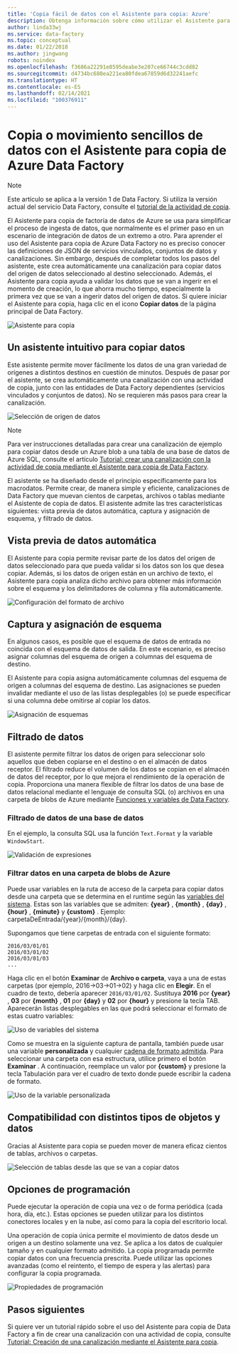 ```yaml
---
title: 'Copia fácil de datos con el Asistente para copia: Azure'
description: Obtenga información sobre cómo utilizar el Asistente para copia de Data Factory para copiar datos de orígenes de datos admitidos en receptores.
author: linda33wj
ms.service: data-factory
ms.topic: conceptual
ms.date: 01/22/2018
ms.author: jingwang
robots: noindex
ms.openlocfilehash: f3686a22291e8595deabe3e207ce66744c3cdd82
ms.sourcegitcommit: d4734bc680ea221ea80fdea67859d6d32241aefc
ms.translationtype: HT
ms.contentlocale: es-ES
ms.lasthandoff: 02/14/2021
ms.locfileid: "100376911"
---
```

# <a name="copy-or-move-data-easily-with-azure-data-factory-copy-wizard"></a>Copia o movimiento sencillos de datos con el Asistente para copia de Azure Data Factory
> [!NOTE]
> Este artículo se aplica a la versión 1 de Data Factory. Si utiliza la versión actual del servicio Data Factory, consulte el [tutorial de la actividad de copia](../quickstart-create-data-factory-dot-net.md). 


El Asistente para copia de factoría de datos de Azure se usa para simplificar el proceso de ingesta de datos, que normalmente es el primer paso en un escenario de integración de datos de un extremo a otro. Para aprender el uso del Asistente para copia de Azure Data Factory no es preciso conocer las definiciones de JSON de servicios vinculados, conjuntos de datos y canalizaciones. Sin embargo, después de completar todos los pasos del asistente, este crea automáticamente una canalización para copiar datos del origen de datos seleccionado al destino seleccionado. Además, el Asistente para copia ayuda a validar los datos que se van a ingerir en el momento de creación, lo que ahorra mucho tiempo, especialmente la primera vez que se van a ingerir datos del origen de datos. Si quiere iniciar el Asistente para copia, haga clic en el icono **Copiar datos** de la página principal de Data Factory.

![Asistente para copia](./media/data-factory-copy-wizard/copy-data-wizard.png)

## <a name="an-intuitive-wizard-for-copying-data"></a>Un asistente intuitivo para copiar datos
Este asistente permite mover fácilmente los datos de una gran variedad de orígenes a distintos destinos en cuestión de minutos. Después de pasar por el asistente, se crea automáticamente una canalización con una actividad de copia, junto con las entidades de Data Factory dependientes (servicios vinculados y conjuntos de datos). No se requieren más pasos para crear la canalización.   

![Selección de origen de datos](./media/data-factory-copy-wizard/select-data-source-page.png)

> [!NOTE]
> Para ver instrucciones detalladas para crear una canalización de ejemplo para copiar datos desde un Azure blob a una tabla de una base de datos de Azure SQL, consulte el artículo [Tutorial: crear una canalización con la actividad de copia mediante el Asistente para copia de Data Factory](data-factory-copy-data-wizard-tutorial.md). 
> 
> 

El asistente se ha diseñado desde el principio específicamente para los macrodatos. Permite crear, de manera simple y eficiente, canalizaciones de Data Factory que muevan cientos de carpetas, archivos o tablas mediante el Asistente de copia de datos. El asistente admite las tres características siguientes: vista previa de datos automática, captura y asignación de esquema, y filtrado de datos. 

## <a name="automatic-data-preview"></a>Vista previa de datos automática
El Asistente para copia permite revisar parte de los datos del origen de datos seleccionado para que pueda validar si los datos son los que desea copiar. Además, si los datos de origen están en un archivo de texto, el Asistente para copia analiza dicho archivo para obtener más información sobre el esquema y los delimitadores de columna y fila automáticamente. 

![Configuración del formato de archivo](./media/data-factory-copy-wizard/file-format-settings.png)

## <a name="schema-capture-and-mapping"></a>Captura y asignación de esquema
En algunos casos, es posible que el esquema de datos de entrada no coincida con el esquema de datos de salida. En este escenario, es preciso asignar columnas del esquema de origen a columnas del esquema de destino. 

El Asistente para copia asigna automáticamente columnas del esquema de origen a columnas del esquema de destino. Las asignaciones se pueden invalidar mediante el uso de las listas desplegables (o) se puede especificar si una columna debe omitirse al copiar los datos.   

![Asignación de esquemas](./media/data-factory-copy-wizard/schema-mapping.png)

## <a name="filtering-data"></a>Filtrado de datos
El asistente permite filtrar los datos de origen para seleccionar solo aquellos que deben copiarse en el destino o en el almacén de datos receptor. El filtrado reduce el volumen de los datos se copian en el almacén de datos del receptor, por lo que mejora el rendimiento de la operación de copia. Proporciona una manera flexible de filtrar los datos de una base de datos relacional mediante el lenguaje de consulta SQL (o) archivos en una carpeta de blobs de Azure mediante [Funciones y variables de Data Factory](data-factory-functions-variables.md).   

### <a name="filtering-of-data-in-a-database"></a>Filtrado de datos de una base de datos
En el ejemplo, la consulta SQL usa la función `Text.Format` y la variable `WindowStart`. 

![Validación de expresiones](./media/data-factory-copy-wizard/validate-expressions.png)

### <a name="filtering-of-data-in-an-azure-blob-folder"></a>Filtrar datos en una carpeta de blobs de Azure
Puede usar variables en la ruta de acceso de la carpeta para copiar datos desde una carpeta que se determina en el runtime según las [variables del sistema](data-factory-functions-variables.md#data-factory-system-variables). Estas son las variables que se admiten: **{year}** , **{month}** , **{day}** , **{hour}** , **{minute}** y **{custom}** . Ejemplo: carpetaDeEntrada/{year}/{month}/{day}.

Supongamos que tiene carpetas de entrada con el siguiente formato:

```text
2016/03/01/01
2016/03/01/02
2016/03/01/03
...
```

Haga clic en el botón **Examinar** de **Archivo o carpeta**, vaya a una de estas carpetas (por ejemplo, 2016->03->01->02) y haga clic en **Elegir**. En el cuadro de texto, debería aparecer `2016/03/01/02`. Sustituya **2016** por **{year}** , **03** por **{month}** , **01** por **{day}** y **02** por **{hour}** y presione la tecla TAB. Aparecerán listas desplegables en las que podrá seleccionar el formato de estas cuatro variables:

![Uso de variables del sistema](./media/data-factory-copy-wizard/blob-standard-variables-in-folder-path.png)   

Como se muestra en la siguiente captura de pantalla, también puede usar una variable **personalizada** y cualquier [cadena de formato admitida](/dotnet/standard/base-types/custom-date-and-time-format-strings). Para seleccionar una carpeta con esa estructura, utilice primero el botón **Examinar** . A continuación, reemplace un valor por **{custom}** y presione la tecla Tabulación para ver el cuadro de texto donde puede escribir la cadena de formato.     

![Uso de la variable personalizada](./media/data-factory-copy-wizard/blob-custom-variables-in-folder-path.png)

## <a name="support-for-diverse-data-and-object-types"></a>Compatibilidad con distintos tipos de objetos y datos
Gracias al Asistente para copia se pueden mover de manera eficaz cientos de tablas, archivos o carpetas.

![Selección de tablas desde las que se van a copiar datos](./media/data-factory-copy-wizard/select-tables-to-copy-data.png)

## <a name="scheduling-options"></a>Opciones de programación
Puede ejecutar la operación de copia una vez o de forma periódica (cada hora, día, etc.). Estas opciones se pueden utilizar para los distintos conectores locales y en la nube, así como para la copia del escritorio local.

Una operación de copia única permite el movimiento de datos desde un origen a un destino solamente una vez. Se aplica a los datos de cualquier tamaño y en cualquier formato admitido. La copia programada permite copiar datos con una frecuencia prescrita. Puede utilizar las opciones avanzadas (como el reintento, el tiempo de espera y las alertas) para configurar la copia programada.

![Propiedades de programación](./media/data-factory-copy-wizard/scheduling-properties.png)

## <a name="next-steps"></a>Pasos siguientes
Si quiere ver un tutorial rápido sobre el uso del Asistente para copia de Data Factory a fin de crear una canalización con una actividad de copia, consulte [Tutorial: Creación de una canalización mediante el Asistente para copia](data-factory-copy-data-wizard-tutorial.md).